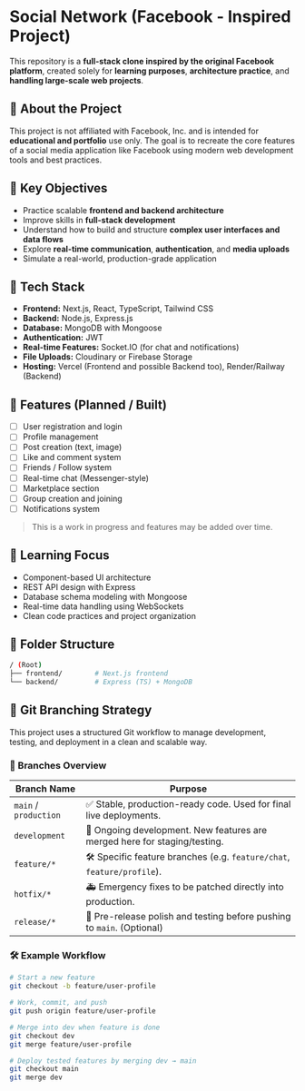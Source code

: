 # Social Network (Facebook - Inspired Project)

This repository is a **full-stack clone inspired by the original Facebook platform**, created solely for **learning purposes**, **architecture practice**, and **handling large-scale web projects**.

## 📌 About the Project

This project is not affiliated with Facebook, Inc. and is intended for **educational and portfolio** use only. The goal is to recreate the core features of a social media application like Facebook using modern web development tools and best practices.

## 🎯 Key Objectives

- Practice scalable **frontend and backend architecture**
- Improve skills in **full-stack development**
- Understand how to build and structure **complex user interfaces and data flows**
- Explore **real-time communication**, **authentication**, and **media uploads**
- Simulate a real-world, production-grade application

## 🔧 Tech Stack

- **Frontend:** Next.js, React, TypeScript, Tailwind CSS
- **Backend:** Node.js, Express.js
- **Database:** MongoDB with Mongoose
- **Authentication:** JWT
- **Real-time Features:** Socket.IO (for chat and notifications)
- **File Uploads:** Cloudinary or Firebase Storage
- **Hosting:** Vercel (Frontend and possible Backend too), Render/Railway (Backend)

## 🚀 Features (Planned / Built)

- [ ] User registration and login
- [ ] Profile management
- [ ] Post creation (text, image)
- [ ] Like and comment system
- [ ] Friends / Follow system
- [ ] Real-time chat (Messenger-style)
- [ ] Marketplace section
- [ ] Group creation and joining
- [ ] Notifications system

> This is a work in progress and features may be added over time.

## 🧠 Learning Focus

- Component-based UI architecture
- REST API design with Express
- Database schema modeling with Mongoose
- Real-time data handling using WebSockets
- Clean code practices and project organization

## 📁 Folder Structure
```bash
/ (Root)
├── frontend/        # Next.js frontend
└── backend/         # Express (TS) + MongoDB 
```

## 🌿 Git Branching Strategy
This project uses a structured Git workflow to manage development, testing, and deployment in a clean and scalable way.

### 🔄 Branches Overview
| Branch Name     | Purpose                                                                 |
|-----------------|-------------------------------------------------------------------------|
| `main` / `production` | ✅ Stable, production-ready code. Used for final live deployments.     |
| `development`           | 🧪 Ongoing development. New features are merged here for staging/testing. |
| `feature/*`     | 🛠️  Specific feature branches (e.g. `feature/chat`, `feature/profile`).     |
| `hotfix/*`      | 🚑 Emergency fixes to be patched directly into production.                |
| `release/*`     | 🚀 Pre-release polish and testing before pushing to `main`. (Optional)     |

### 🛠 Example Workflow

```bash
# Start a new feature
git checkout -b feature/user-profile

# Work, commit, and push
git push origin feature/user-profile

# Merge into dev when feature is done
git checkout dev
git merge feature/user-profile

# Deploy tested features by merging dev → main
git checkout main
git merge dev
